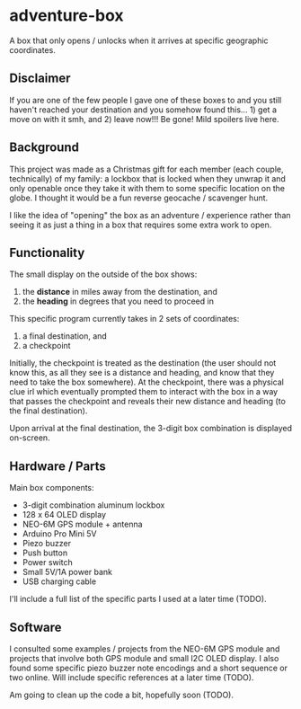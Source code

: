 # adventure-box

A box that only opens / unlocks when it arrives at specific geographic coordinates.

## Disclaimer

If you are one of the few people I gave one of these boxes to and you still haven't reached your destination and you somehow found this... 1) get a move on with it smh, and 2) leave now!!! Be gone! Mild spoilers live here.

## Background

This project was made as a Christmas gift for each member (each couple, technically) of my family: a lockbox that is locked when they unwrap it and only openable once they take it with them to some specific location on the globe. I thought it would be a fun reverse geocache / scavenger hunt.

I like the idea of "opening" the box as an adventure / experience rather than seeing it as just a thing in a box that requires some extra work to open.

## Functionality

The small display on the outside of the box shows:

1. the **distance** in miles away from the destination, and
2. the **heading** in degrees that you need to proceed in

This specific program currently takes in 2 sets of coordinates:

1. a final destination, and
2. a checkpoint

Initially, the checkpoint is treated as the destination (the user should not know this, as all they see is a distance and heading, and know that they need to take the box somewhere). At the checkpoint, there was a physical clue irl which eventually prompted them to interact with the box in a way that passes the checkpoint and reveals their new distance and heading (to the final destination).

Upon arrival at the final destination, the 3-digit box combination is displayed on-screen.

## Hardware / Parts

Main box components:

- 3-digit combination aluminum lockbox
- 128 x 64 OLED display
- NEO-6M GPS module + antenna
- Arduino Pro Mini 5V
- Piezo buzzer
- Push button
- Power switch
- Small 5V/1A power bank
- USB charging cable

I'll include a full list of the specific parts I used at a later time (TODO).

## Software

I consulted some examples / projects from the NEO-6M GPS module and projects that involve both GPS module and small I2C OLED display. I also found some specific piezo buzzer note encodings and a short sequence or two online. Will include specific references at a later time (TODO).

Am going to clean up the code a bit, hopefully soon (TODO).
